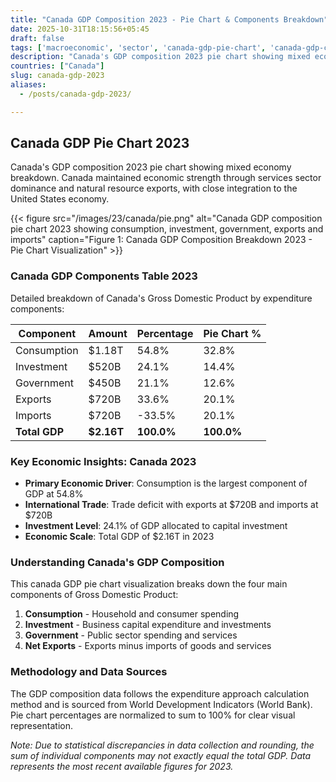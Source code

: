 ```yaml
---
title: "Canada GDP Composition 2023 - Pie Chart & Components Breakdown"
date: 2025-10-31T18:15:56+05:45
draft: false
tags: ['macroeconomic', 'sector', 'canada-gdp-pie-chart', 'canada-gdp-components', 'canadian-economy', 'gdp-pie-chart', 'economic-pie', 'gdp-breakdown', 'macroeconomic', 'resource-exports', 'services-economy', 'north-american-trade']
description: "Canada's GDP composition 2023 pie chart showing mixed economy breakdown. Canada maintained economic strength through services sector dominance and natural resource exports, with close integration to the United States economy."
countries: ["Canada"]
slug: canada-gdp-2023
aliases:
  - /posts/canada-gdp-2023/

---
```


## Canada GDP Pie Chart 2023

Canada's GDP composition 2023 pie chart showing mixed economy breakdown. Canada maintained economic strength through services sector dominance and natural resource exports, with close integration to the United States economy.

{{< figure src="/images/23/canada/pie.png" 
alt="Canada GDP composition pie chart 2023 showing consumption, investment, government, exports and imports"
caption="Figure 1: Canada GDP Composition Breakdown 2023 - Pie Chart Visualization" >}}

### Canada GDP Components Table 2023

Detailed breakdown of Canada's Gross Domestic Product by expenditure components:

| Component | Amount | Percentage | Pie Chart % |
|-----------|--------|------------|-------------|
| Consumption | $1.18T | 54.8% | 32.8% |
| Investment | $520B | 24.1% | 14.4% |
| Government | $450B | 21.1% | 12.6% |
| Exports | $720B | 33.6% | 20.1% |
| Imports | $720B | -33.5% | 20.1% |
| **Total GDP** | **$2.16T** | **100.0%** | **100.0%** |

### Key Economic Insights: Canada 2023

- **Primary Economic Driver**: Consumption is the largest component of GDP at 54.8%
- **International Trade**: Trade deficit with exports at $720B and imports at $720B
- **Investment Level**: 24.1% of GDP allocated to capital investment
- **Economic Scale**: Total GDP of $2.16T in 2023

### Understanding Canada's GDP Composition

This canada GDP pie chart visualization breaks down the four main components of Gross Domestic Product:

1. **Consumption** - Household and consumer spending
2. **Investment** - Business capital expenditure and investments  
3. **Government** - Public sector spending and services
4. **Net Exports** - Exports minus imports of goods and services

### Methodology and Data Sources

The GDP composition data follows the expenditure approach calculation method and is sourced from World Development Indicators (World Bank). Pie chart percentages are normalized to sum to 100% for clear visual representation.

*Note: Due to statistical discrepancies in data collection and rounding, the sum of individual components may not exactly equal the total GDP. Data represents the most recent available figures for 2023.*

